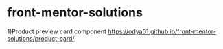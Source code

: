 # front-mentor-solutions
1)Product preview card component https://odya01.github.io/front-mentor-solutions/product-card/
